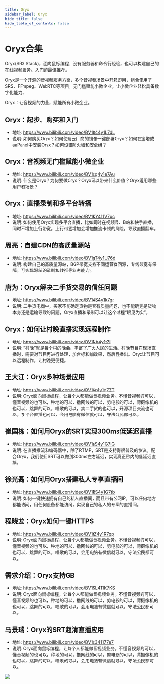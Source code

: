 ```yaml
---
title: Oryx
sidebar_label: Oryx
hide_title: false
hide_table_of_contents: false
---
```


# Oryx合集

Oryx(SRS Stack)，面向鼠标编程，没有服务器和命令行经验，也可以构建自己的在线视频服务。入门的最佳推荐。

Oryx是一个开源的音视频服务方案，多个音视频场景中开箱即用，组合使用了SRS、FFmpeg、WebRTC等项目，无门槛赋能小微企业，让小微企业轻松具备数字化能力。

Oryx：让音视频的力量，赋能所有小微企业。

## Oryx：起步、购买和入门
* 地址: https://www.bilibili.com/video/BV1844y1L7dL
* 说明: 如何购买Oryx？如何使用云厂商的镜像一键部署Oryx？如何在宝塔或aaPanel中安装Oryx？如何设置防火墙和安全组？

## Oryx：音视频无门槛赋能小微企业
* 地址: https://www.bilibili.com/video/BV1cq4y1e7Au
* 说明: 什么是Oryx？为何要做Oryx？Oryx可以带来什么价值？Oryx适用哪些用户和场景？

## Oryx：直播录制和多平台转播
* 地址: https://www.bilibili.com/video/BV1KY411V7uc
* 说明: 如何使用Oryx实现多平台直播，比如同时在视频号、B站和快手直播，同时不增加上行带宽。上行带宽增加会增加推流卡顿的风险，导致直播翻车。

## 周亮：自建CDN的高质量源站
* 地址: https://www.bilibili.com/video/BV1gT4y1U76d
* 说明: 构建自己的高质量源站，BGP带宽支持不同运营商回源，专线带宽有保障，可实现源站的录制和转推等业务能力。  

## 唐为：Oryx解决二手货交易的信任问题
* 地址: https://www.bilibili.com/video/BV14S4y1k7gr
* 说明: 二手货电商中，买家不能确定货物是否有质量问题，也不能确定是货物本身还是运输导致的问题，Oryx直播和录制可以让这个过程“眼见为实”。

## Oryx：如何让村晚直播实现远程制作
* 地址: https://www.bilibili.com/video/BV1Nb4y1t7ij
* 说明: “村晚”就是每个村的晚会，丰富了广大人民的生活。村晚节目在现场直播时，需要对节目再进行处理，加台标和加效果，然后再播出。Oryx让节目可以远程制作，让村晚更便捷。      
    
## 王大江：Oryx多种场景应用
* 地址: https://www.bilibili.com/video/BV16r4y1q7ZT
* 说明: Oryx面向鼠标编程，让每个人都能做音视频业务。不懂音视频的可以，懂音视频的也可以，种地的可以，撸网线的可以，剪电影的可以，背摄像机的也可以，跳舞的可以，唱歌的可以，卖二手货的也可以，开源项目交流也可以，多平台直播也可以，会用电脑有微信就可以，守法公民都可以。    
      
## 崔国栋：如何用Oryx的SRT实现300ms低延迟直播
* 地址: https://www.bilibili.com/video/BV1aS4y1G7iG
* 说明: 在直播推流和编码器中，除了RTMP，SRT是支持得很普及的协议。配合Oryx，我们使用SRT可以做到300ms左右延迟，实现真正秒内的低延迟直播。

## 徐光磊：如何用Oryx搭建私人专享直播间
* 地址: https://www.bilibili.com/video/BV1RS4y1G7tb
* 说明: 如何一键快速拥有自己的私人直播间，而且带有公网IP，可以任何地方都能访问，用任何设备都能访问，实现自己的私人的专享的直播间。

## 程晓龙：Oryx如何一键HTTPS
* 地址: https://www.bilibili.com/video/BV1tZ4y1R7qp
* 说明: Oryx面向鼠标编程，让每个人都能做音视频业务。不懂音视频的可以，懂音视频的也可以，种地的可以，撸网线的可以，剪电影的可以，背摄像机的也可以，跳舞的可以，唱歌的可以，会用电脑有微信就可以，守法公民都可以。
     
## 需求介绍：Oryx支持GB
* 地址: https://www.bilibili.com/video/BV1SL411K7KS
* 说明: Oryx面向鼠标编程，让每个人都能做音视频业务。不懂音视频的可以，懂音视频的也可以，种地的可以，撸网线的可以，剪电影的可以，背摄像机的也可以，跳舞的可以，唱歌的可以，会用电脑有微信就可以，守法公民都可以。

## 马景瑞：Oryx的SRT超清直播应用
* 地址: https://www.bilibili.com/video/BV1c341177e7
* 说明: Oryx面向鼠标编程，让每个人都能做音视频业务。不懂音视频的可以，懂音视频的也可以，种地的可以，撸网线的可以，剪电影的可以，背摄像机的也可以，跳舞的可以，唱歌的可以，会用电脑有微信就可以，守法公民都可以。

![](https://ossrs.net/gif/v1/sls.gif?site=ossrs.net&path=/lts/tutorial/zh/v4/oryx)



